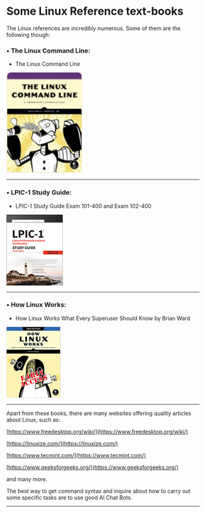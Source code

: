 
# Some Linux Reference text-books

The Linux references are incredibly numerous. Some of them are the following though:

### • The Linux Command Line:

* The Linux Command Line

![1731188617351](image/somelinuxreferences/1.jpg)

---

### • LPIC-1 Study Guide:

* LPIC-1 Study Guide Exam 101-400 and Exam 102-400

![1731188617351](image/somelinuxreferences/2.jpg)

---

### • How Linux Works:

* How Linux Works What Every Superuser Should Know by Brian Ward

![1731188617351](image/somelinuxreferences/3.png)

---

Apart from these books, there are many websites offering quality articles about Linux, such as:

[https://www.freedesktop.org/wiki/](https://www.freedesktop.org/wiki/)

[https://linuxize.com/](https://linuxize.com/)

[https://www.tecmint.com/](https://www.tecmint.com/)

[https://www.geeksforgeeks.org/](https://www.geeksforgeeks.org/)

and many more.

The best way to get command syntax and inquire about how to carry out some specific tasks are to use good AI Chat Bots.

---

